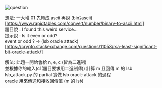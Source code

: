 ![question](https://github.com/dreamisadream/CTF/tree/master/CTF_CONTEST/2019/RedpwnCTF/crypto/01000/pic1.png)

想法:
	一大堆 01 先轉成 ascii 再說 (bin2ascii)[https://www.rapidtables.com/convert/number/binary-to-ascii.html] <br>
	題目說 : I found this weird service...<br>
	提示說 : Is it even or odd? <br>
	event or odd ?  => (lsb oracle attack)[https://crypto.stackexchange.com/questions/11053/rsa-least-significant-bit-oracle-attack/] <br>

解法:
	此題一開始會給 n, e, c (皆為二進制) <br>
	並根據你的輸入(c1(題目要求用二進制傳)) 計算 m 且回傳 m 的 lsb<br>
	lsb_attack.py 的 partial 實做 lsb oracle attack 的過程<br>
	oracle 用來傳送和接收回傳值 (m 的 lsb)<br>
